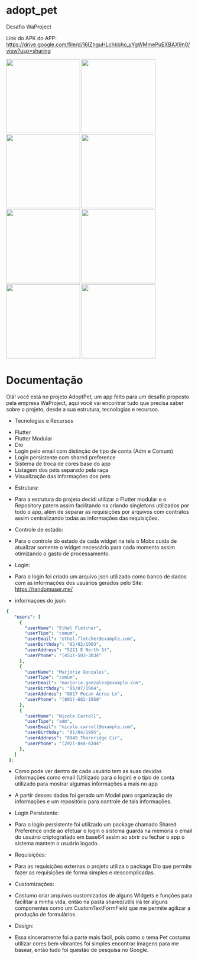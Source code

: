 # adopt_pet

Desafio WaProject

Link do APK do APP: https://drive.google.com/file/d/16IZhguHLchkbho_yYgWMmePuEXBAX9n0/view?usp=sharing

<img src="https://user-images.githubusercontent.com/57848633/175938602-91aa6b80-0e70-4df0-9cf6-aeb90488d0d0.png" width="200">  
<img src="https://user-images.githubusercontent.com/57848633/175938608-d7e99474-2a77-4e04-b667-da95420dfd22.png" width="200">  
<img src="https://user-images.githubusercontent.com/57848633/175938611-f18e5897-5143-4cfa-978e-0970abcb60bf.png" width="200">  
<img src="https://user-images.githubusercontent.com/57848633/175938615-f810649e-4f19-4833-bde9-273708135658.png" width="200">
<img src="https://user-images.githubusercontent.com/57848633/175938617-b7f77976-91e1-4b8a-9839-19686f37d0c6.png" width="200">
<img src="https://user-images.githubusercontent.com/57848633/175938623-46faf3d7-a361-4a3b-ae54-fd96aae72e8b.png" width="200">
<img src="https://user-images.githubusercontent.com/57848633/175938632-6700dab7-4393-4b4f-9760-29679b7dbfc5.png" width="200">
<img src="https://user-images.githubusercontent.com/57848633/175938640-16f6e758-c4f5-42b7-a3f0-57730fbb6b71.png" width="200">

# Documentação

Olá! você está no projeto AdoptPet, um app feito para um desafio proposto pela empresa WaProject, aqui você vai encontrar tudo que precisa saber sobre o projeto, desde a sua estrutura, tecnologias e recursos.

* Tecnologias e Recursos
 - Flutter
 - Flutter Modular
 - Dio
 - Login pelo email com distinção de tipo de conta (Adm e Comum) 
 - Login persistente com shared preference
 - Sistema de troca de cores base do app
 - Listagem dos pets separado pela raça
 - Visualização das informações dos pets


* Estrutura:
 - Para a estrutura do projeto decidi utilizar o Flutter modular e o Repository patern assim facilitando na criando singletons utilizados por todo o app, além de separar as requisições por arquivos com contratos assim centralizando todas as informações das requisições.
 
* Controle de estado:
 - Para o controle do estado de cada widget na tela o Mobx cuida de atualizar somente o widget necessário para cada momento assim otimizando o gasto de processamento.

* Login:
 - Para o login foi criado um arquivo json utilizado como banco de dados com as informações dos usuários gerados pelo Site: https://randomuser.me/ 

 - informaçoes do json:
 ```yaml
 {
    "users": [
      {
        "userName": "Ethel Fletcher",
        "userTipe": "comum",
        "userEmail": "ethel.fletcher@example.com",
        "userBirthday": "02/02/1993",
        "userAddress": "5211 E North St",
        "userPhone": "(451)-503-3034"
      },
      {
        "userName": "Marjorie Gonzales",
        "userTipe": "comum",
        "userEmail": "marjorie.gonzales@example.com",
        "userBirthday": "05/07/1964",
        "userAddress": "8817 Pecan Acres Ln",
        "userPhone": "(891)-682-1950"
      },
      {
        "userName": "Nicole Carroll",
        "userTipe": "adm",
        "userEmail": "nicole.carroll@example.com",
        "userBirthday": "01/04/1995",
        "userAddress": "8949 Thornridge Cir",
        "userPhone": "(292)-844-6344"
      },
    ]
  };
 ``` 
  - Como pode ver dentro de cada usuário tem as suas devidas informações como email (Utilizado para o login) e o tipo de conta utilizado para mostrar algumas informações a mais no app

  - A partir desses dados foi gerado um Model para organização de informações e um repositório para controle de tais informações.


* Login Persistente:
 - Para o login persistente foi utilizado um package chamado Shared Preference onde ao efetuar o login o sistema guarda na memória o email do usuário criptografado em base64 assim ao abrir ou fechar o app o sistema mantem o usuário logado.

 * Requisições:
  - Para as requisições externas o projeto utiliza o package Dio que permite fazer as requisições de forma simples e descomplicadas.

 * Customizações:
  - Costumo criar arquivos customizados de alguns Widgets e funções para facilitar a minha vida, então na pasta shared/utils irá ter alguns componentes como um CustomTextFormField que me permite agilizar a produção de formulários.

 * Design:
  - Essa sinceramente foi a parte mais fácil, pois como o tema Pet costuma utilizar cores bem vibrantes foi simples encontrar imagens para me basear, então tudo foi questão de pesquisa no Google.
